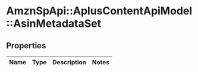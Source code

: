 # AmznSpApi::AplusContentApiModel::AsinMetadataSet

## Properties
Name | Type | Description | Notes
------------ | ------------- | ------------- | -------------

